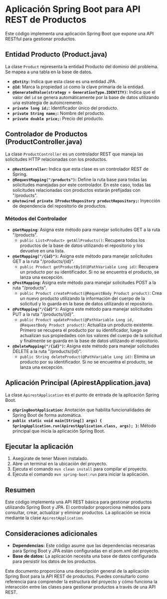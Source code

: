 # Aplicación Spring Boot para API REST de Productos

Este código implementa una aplicación Spring Boot que expone una API RESTful para gestionar productos.

## Entidad Producto (Product.java)

La clase `Product` representa la entidad Producto del dominio del problema. Se mapea a una tabla en la base de datos.

* **`@Entity`:** Indica que esta clase es una entidad JPA.
* **`@Id`:** Marca la propiedad `id` como la clave primaria de la entidad.
* **`@GeneratedValue(strategy = GenerationType.IDENTITY)`:** Indica que el valor del `id` se genera automáticamente por la base de datos utilizando una estrategia de autoincremento.
* **`private long id;`:** Identificador único del producto.
* **`private String name;`:** Nombre del producto.
* **`private double price;`:** Precio del producto.

## Controlador de Productos (ProductController.java)

La clase `ProductController` es un controlador REST que maneja las solicitudes HTTP relacionadas con los productos.

* **`@RestController`:** Indica que esta clase es un controlador REST de Spring.
* **`@RequestMapping("/products")`:** Define la ruta base para todas las solicitudes manejadas por este controlador. En este caso, todas las solicitudes relacionadas con productos estarán prefijadas con "/products".
* **`@Autowired private IProductRepository productRepository;`:** Inyección de dependencia del repositorio de productos.

### Métodos del Controlador

* **`@GetMapping`:** Asigna este método para manejar solicitudes GET a la ruta "/products".
    * `public List<Product> getAllProducts()`: Recupera todos los productos de la base de datos utilizando el repositorio y los devuelve en una lista.
* **`@GetMapping("/{id}")`:** Asigna este método para manejar solicitudes GET a la ruta "/products/{id}".
    * `public Product getProductById(@PathVariable Long id)`: Recupera un producto por su identificador. Si no se encuentra el producto, se lanza una excepción.
* **`@PostMapping`:** Asigna este método para manejar solicitudes POST a la ruta "/products".
    * `public Product createProduct(@RequestBody Product product)`: Crea un nuevo producto utilizando la información del cuerpo de la solicitud y lo guarda en la base de datos utilizando el repositorio.
* **`@PutMapping("/{id}")`:** Asigna este método para manejar solicitudes PUT a la ruta "/products/{id}".
    * `public Product updateProduct(@PathVariable Long id, @RequestBody Product product)`: Actualiza un producto existente. Primero se recupera el producto por su identificador, luego se actualizan sus propiedades con los valores del cuerpo de la solicitud y finalmente se guarda en la base de datos utilizando el repositorio.
* **`@DeleteMapping("/{id}")`:** Asigna este método para manejar solicitudes DELETE a la ruta "/products/{id}".
    * `public String deleteProduct(@PathVariable Long id)`: Elimina un producto por su identificador. Si no se encuentra el producto, se lanza una excepción.

## Aplicación Principal (ApirestApplication.java)

La clase `ApirestApplication` es el punto de entrada de la aplicación Spring Boot.

* **`@SpringBootApplication`:** Anotación que habilita funcionalidades de Spring Boot de forma automática.
* **`public static void main(String[] args) { SpringApplication.run(ApirestApplication.class, args); }`:** Método principal que inicia la aplicación Spring Boot.

## Ejecutar la aplicación

1. Asegúrate de tener Maven instalado.
2. Abre un terminal en la ubicación del proyecto.
3. Ejecuta el comando `mvn clean install` para compilar el proyecto.
4. Ejecuta el comando `mvn spring-boot:run` para iniciar la aplicación.

## Resumen

Este código implementa una API REST básica para gestionar productos utilizando Spring Boot y JPA. El controlador proporciona métodos para consultar, crear, actualizar y eliminar productos. La aplicación se inicia mediante la clase `ApirestApplication`.

## Consideraciones adicionales

* **Dependencias:** Este código asume que las dependencias necesarias para Spring Boot y JPA están configuradas en el pom.xml del proyecto.
* **Base de datos:** La aplicación necesita una base de datos configurada para persistir los datos de los productos.

Este documento proporciona una descripción general de la aplicación Spring Boot para la API REST de productos. Puedes consultarlo como referencia para comprender la estructura del proyecto y cómo funciona la interacción entre las clases para gestionar productos a través de una API REST.
